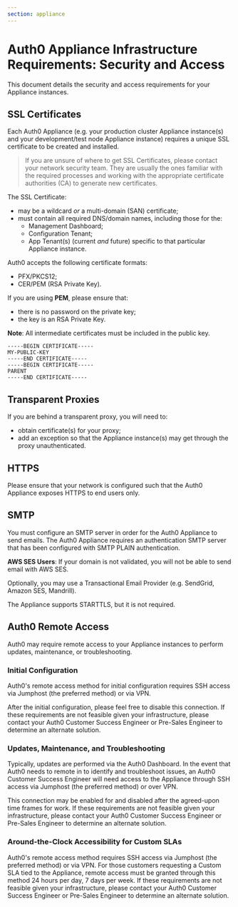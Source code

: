 ```yaml
---
section: appliance
---
```


# Auth0 Appliance Infrastructure Requirements: Security and Access

 This document details the security and access requirements for your Appliance instances.

 ## SSL Certificates

 Each Auth0 Appliance (e.g. your production cluster Appliance instance(s) and your development/test node Appliance instance) requires a unique SSL certificate to be created and installed.

 > If you are unsure of where to get SSL Certificates, please contact your network security team. They are usually the ones familiar with the required processes and working with the appropriate certificate authorities (CA) to generate new certificates.

The SSL Certificate:

* may be a wildcard *or* a multi-domain (SAN) certificate;
* must contain all required DNS/domain names, including those for the:
    * Management Dashboard;
    * Configuration Tenant;
    * App Tenant(s) (current *and* future) specific to that particular Appliance instance.

Auth0 accepts the following certificate formats:

* PFX/PKCS12;
* CER/PEM (RSA Private Key).

If you are using **PEM**, please ensure that:
* there is no password on the private key;
* the key is an RSA Private Key.

**Note**: All intermediate certificates must be included in the public key.

```text
-----BEGIN CERTIFICATE-----
MY-PUBLIC-KEY
-----END CERTIFICATE-----
-----BEGIN CERTIFICATE-----
PARENT
-----END CERTIFICATE-----
```

## Transparent Proxies

If you are behind a transparent proxy, you will need to:

* obtain certificate(s) for your proxy;
* add an exception so that the Appliance instance(s) may get through the proxy unauthenticated.

## HTTPS

Please ensure that your network is configured such that the Auth0 Appliance exposes HTTPS to end users only.

## SMTP

You must configure an SMTP server in order for the Auth0 Appliance to send emails. The Auth0 Appliance requires an authentication SMTP server that has been configured with SMTP PLAIN authentication.

**AWS SES Users**: If your domain is not validated, you will not be able to send email with AWS SES.

Optionally, you may use a Transactional Email Provider (e.g. SendGrid, Amazon SES, Mandrill).

The Appliance supports STARTTLS, but it is not required.

## Auth0 Remote Access

Auth0 may require remote access to your Appliance instances to perform updates, maintenance, or troubleshooting.

### Initial Configuration

Auth0's remote access method for initial configuration requires SSH access via Jumphost (the preferred method) or via VPN.

After the initial configuration, please feel free to disable this connection. If these requirements are not feasible given your infrastructure, please contact your Auth0 Customer Success Engineer or Pre-Sales Engineer to determine an alternate solution.

### Updates, Maintenance, and Troubleshooting

Typically, updates are performed via the Auth0 Dashboard. In the event that Auth0 needs to remote in to identify and troubleshoot issues, an Auth0 Customer Success Engineer will need access to the Appliance through SSH access via Jumphost (the preferred method) or over VPN.

This connection may be enabled for and disabled after the agreed-upon time frames for work. If these requirements are not feasible given your infrastructure, please contact your Auth0 Customer Success Engineer or Pre-Sales Engineer to determine an alternate solution.

### Around-the-Clock Accessibility for Custom SLAs

Auth0's remote access method requires SSH access via Jumphost (the preferred method) or via VPN. For those customers requesting a Custom SLA tied to the Appliance, remote access must be granted through this method 24 hours per day, 7 days per week. If these requirements are not feasible given your infrastructure, please contact your Auth0 Customer Success Engineer or Pre-Sales Engineer to determine an alternate solution.
